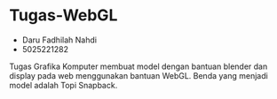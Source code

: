 # Tugas-WebGL

- Daru Fadhilah Nahdi
- 5025221282

Tugas Grafika Komputer membuat model dengan bantuan blender dan display pada web menggunakan bantuan WebGL. Benda yang menjadi model adalah Topi Snapback.
